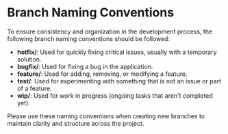 # Branch Naming Conventions

To ensure consistency and organization in the development process, the following branch naming conventions should be followed:

- **hotfix/**: Used for quickly fixing critical issues, usually with a temporary solution.
- **bugfix/**: Used for fixing a bug in the application.
- **feature/**: Used for adding, removing, or modifying a feature.
- **test/**: Used for experimenting with something that is not an issue or part of a feature.
- **wip/**: Used for work in progress (ongoing tasks that aren't completed yet).

Please use these naming conventions when creating new branches to maintain clarity and structure across the project.
